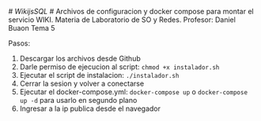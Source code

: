 <em> #  WikijsSQL </em># 
Archivos de configuracion y docker compose para montar el servicio WIKI.
Materia de Laboratorio de SO y Redes.
Profesor: Daniel Buaon
Tema 5

Pasos: 
1) Descargar los archivos desde Github
2) Darle permiso de ejecucion al script: ``` chmod +x instalador.sh ```
3) Ejecutar el script de instalacion: ``` ./instalador.sh ```
4) Cerrar la sesion y volver a conectarse
5) Ejecutar el docker-compose.yml: ``` docker-compose up ``` o ``` docker-compose up -d ``` para usarlo en segundo plano
6) Ingresar a la ip publica desde el navegador

